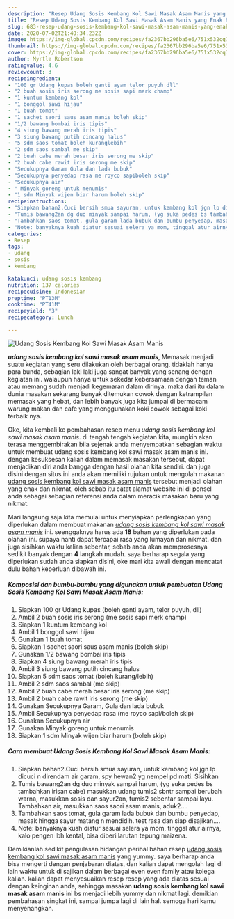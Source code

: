 ```yaml
---
description: "Resep Udang Sosis Kembang Kol Sawi Masak Asam Manis yang Enak Banget"
title: "Resep Udang Sosis Kembang Kol Sawi Masak Asam Manis yang Enak Banget"
slug: 683-resep-udang-sosis-kembang-kol-sawi-masak-asam-manis-yang-enak-banget
date: 2020-07-02T21:40:34.232Z
image: https://img-global.cpcdn.com/recipes/fa2367bb296ba5e6/751x532cq70/udang-sosis-kembang-kol-sawi-masak-asam-manis-foto-resep-utama.jpg
thumbnail: https://img-global.cpcdn.com/recipes/fa2367bb296ba5e6/751x532cq70/udang-sosis-kembang-kol-sawi-masak-asam-manis-foto-resep-utama.jpg
cover: https://img-global.cpcdn.com/recipes/fa2367bb296ba5e6/751x532cq70/udang-sosis-kembang-kol-sawi-masak-asam-manis-foto-resep-utama.jpg
author: Myrtle Robertson
ratingvalue: 4.6
reviewcount: 3
recipeingredient:
- "100 gr Udang kupas boleh ganti ayam telor puyuh dll"
- "2 buah sosis iris serong me sosis sapi merk champ"
- "1 kuntum kembang kol"
- "1 bonggol sawi hijau"
- "1 buah tomat"
- "1 sachet saori saus asam manis boleh skip"
- "1/2 bawang bombai iris tipis"
- "4 siung bawang merah iris tipis"
- "3 siung bawang putih cincang halus"
- "5 sdm saos tomat boleh kuranglebih"
- "2 sdm saos sambal me skip"
- "2 buah cabe merah besar iris serong me skip"
- "2 buah cabe rawit iris serong me skip"
- "Secukupnya Garam Gula dan lada bubuk"
- "Secukupnya penyedap rasa me royco sapiboleh skip"
- "Secukupnya air"
- " Minyak goreng untuk menumis"
- "1 sdm Minyak wijen biar harum boleh skip"
recipeinstructions:
- "Siapkan bahan2.Cuci bersih smua sayuran, untuk kembang kol jgn lp dicuci n direndam air garam, spy hewan2 yg nempel pd mati. Sisihkan"
- "Tumis bawang2an dg duo minyak sampai harum, (yg suka pedes bs tambahkan irisan cabe) masukkan udang tumis2 sbntr sampai berubah warna, masukkan sosis dan sayur2an, tumis2 sebentar sampai layu. Tambahkan air, masukkan saos saori asam manis, aduk2...."
- "Tambahkan saos tomat, gula garam lada bubuk dan bumbu penyedap, masak hingga sayur matang n mendidih. test rasa dan siap disajikan...."
- "Note: banyaknya kuah diatur sesuai selera ya mom, tinggal atur airnya, kalo pengen lbh kental, bisa diberi larutan tepung maizena."
categories:
- Resep
tags:
- udang
- sosis
- kembang

katakunci: udang sosis kembang 
nutrition: 137 calories
recipecuisine: Indonesian
preptime: "PT13M"
cooktime: "PT41M"
recipeyield: "3"
recipecategory: Lunch

---
```



![Udang Sosis Kembang Kol Sawi Masak Asam Manis](https://img-global.cpcdn.com/recipes/fa2367bb296ba5e6/751x532cq70/udang-sosis-kembang-kol-sawi-masak-asam-manis-foto-resep-utama.jpg)

<b><i>udang sosis kembang kol sawi masak asam manis</i></b>, Memasak menjadi suatu kegiatan yang seru dilakukan oleh berbagai orang. tidaklah hanya para bunda, sebagian laki laki juga sangat banyak yang senang dengan kegiatan ini. walaupun hanya untuk sekedar kebersamaan dengan teman atau memang sudah menjadi kegemaran dalam dirinya. maka dari itu dalam dunia masakan sekarang banyak ditemukan cowok dengan ketrampilan memasak yang hebat, dan lebih banyak juga kita jumpai di bermacam warung makan dan cafe yang menggunakan koki cowok sebagai koki terbaik nya.

Oke, kita kembali ke pembahasan resep menu <i>udang sosis kembang kol sawi masak asam manis</i>. di tengah tengah kegiatan kita, mungkin akan terasa menggembirakan bila sejenak anda menyempatkan sebagian waktu untuk membuat udang sosis kembang kol sawi masak asam manis ini. dengan kesuksesan kalian dalam memasak masakan tersebut, dapat menjadikan diri anda bangga dengan hasil olahan kita sendiri. dan juga disini dengan situs ini anda akan memiliki rujukan untuk mengolah makanan <u>udang sosis kembang kol sawi masak asam manis</u> tersebut menjadi olahan yang enak dan nikmat, oleh sebab itu catat alamat website ini di ponsel anda sebagai sebagian referensi anda dalam meracik masakan baru yang nikmat.




Mari langsung saja kita memulai untuk menyiapkan perlengkapan yang diperlukan dalam membuat makanan <u><i>udang sosis kembang kol sawi masak asam manis</i></u> ini. seenggaknya harus ada <b>18</b> bahan yang diperlukan pada olahan ini. supaya nanti dapat tercapai rasa yang lumayan dan nikmat. dan juga sisihkan waktu kalian sebentar, sebab anda akan memprosesnya sedikit banyak dengan <b>4</b> langkah mudah. saya berharap segala yang diperlukan sudah anda siapkan disini, oke mari kita awali dengan mencatat dulu bahan keperluan dibawah ini.

<!--inarticleads1-->

##### Komposisi dan bumbu-bumbu yang digunakan untuk pembuatan Udang Sosis Kembang Kol Sawi Masak Asam Manis:

1. Siapkan 100 gr Udang kupas (boleh ganti ayam, telor puyuh, dll)
1. Ambil 2 buah sosis iris serong (me sosis sapi merk champ)
1. Siapkan 1 kuntum kembang kol
1. Ambil 1 bonggol sawi hijau
1. Gunakan 1 buah tomat
1. Siapkan 1 sachet saori saus asam manis (boleh skip)
1. Gunakan 1/2 bawang bombai iris tipis
1. Siapkan 4 siung bawang merah iris tipis
1. Ambil 3 siung bawang putih cincang halus
1. Siapkan 5 sdm saos tomat (boleh kurang/lebih)
1. Ambil 2 sdm saos sambal (me skip)
1. Ambil 2 buah cabe merah besar iris serong (me skip)
1. Ambil 2 buah cabe rawit iris serong (me skip)
1. Gunakan Secukupnya Garam, Gula dan lada bubuk
1. Ambil Secukupnya penyedap rasa (me royco sapi/boleh skip)
1. Gunakan Secukupnya air
1. Gunakan  Minyak goreng untuk menumis
1. Siapkan 1 sdm Minyak wijen biar harum (boleh skip)




<!--inarticleads2-->

##### Cara membuat Udang Sosis Kembang Kol Sawi Masak Asam Manis:

1. Siapkan bahan2.Cuci bersih smua sayuran, untuk kembang kol jgn lp dicuci n direndam air garam, spy hewan2 yg nempel pd mati. Sisihkan
1. Tumis bawang2an dg duo minyak sampai harum, (yg suka pedes bs tambahkan irisan cabe) masukkan udang tumis2 sbntr sampai berubah warna, masukkan sosis dan sayur2an, tumis2 sebentar sampai layu. Tambahkan air, masukkan saos saori asam manis, aduk2....
1. Tambahkan saos tomat, gula garam lada bubuk dan bumbu penyedap, masak hingga sayur matang n mendidih. test rasa dan siap disajikan....
1. Note: banyaknya kuah diatur sesuai selera ya mom, tinggal atur airnya, kalo pengen lbh kental, bisa diberi larutan tepung maizena.




Demikianlah sedikit pengulasan hidangan perihal bahan resep <u>udang sosis kembang kol sawi masak asam manis</u> yang yummy. saya berharap anda bisa mengerti dengan penjabaran diatas, dan kalian dapat mengolah lagi di lain waktu untuk di sajikan dalam berbagai even even family atau kolega kalian. kalian dapat menyesuaikan resep resep yang ada diatas sesuai dengan keinginan anda, sehingga masakan <b>udang sosis kembang kol sawi masak asam manis</b> ini bs menjadi lebih yummy dan nikmat lagi. demikian pembahasan singkat ini, sampai jumpa lagi di lain hal. semoga hari kamu menyenangkan.
